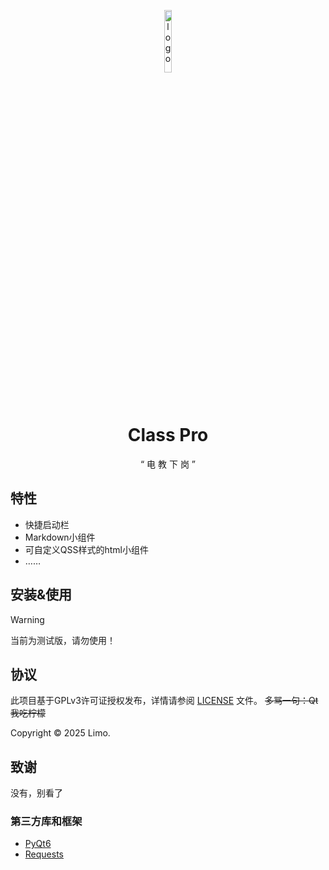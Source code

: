 <p align="center">
  <img width="16%" align="center" src="cp.ico" alt="logo">
</p>
  <h1 align="center">
  Class Pro
</h1>
<p align="center">
 “ 电 教 下 岗 ”
</p>

## 特性
- 快捷启动栏
- Markdown小组件
- 可自定义QSS样式的html小组件
- ……

## 安装&使用
> [!WARNING]
> 当前为测试版，请勿使用！

## 协议
此项目基于GPLv3许可证授权发布，详情请参阅 [LICENSE](./LICENSE) 文件。
~~多骂一句：Qt我吃柠檬~~

Copyright © 2025 Limo.

## 致谢
没有，别看了

### 第三方库和框架

- [PyQt6](https://www.riverbankcomputing.com/static/Docs/PyQt6/)
- [Requests](https://github.com/psf/requests)
